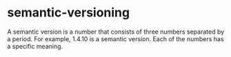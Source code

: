 # semantic-versioning
A semantic version is a number that consists of three numbers separated by a period. For example, 1.4.10 is a semantic version. Each of the numbers has a specific meaning.
